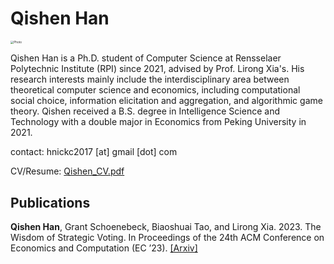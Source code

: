 # Qishen Han

<img src="D:\Github\hnick2021.github.io\Photo.jpg" alt="Photo" style="zoom: 33%;" />

Qishen Han is a Ph.D. student of Computer Science at Rensselaer Polytechnic Institute (RPI) since 2021, advised by Prof. Lirong Xia's. His research interests mainly include the interdisciplinary area between theoretical computer science and economics, including computational social choice, information elicitation and aggregation, and algorithmic game theory. Qishen received a B.S. degree in Intelligence Science and Technology with a double major in Economics from Peking University in 2021. 


contact: hnickc2017 [at] gmail [dot] com



CV/Resume: [Qishen_CV.pdf](Qishen_CV.pdf)



## Publications

**Qishen Han**, Grant Schoenebeck, Biaoshuai Tao, and Lirong Xia. 2023. The Wisdom of Strategic Voting. In
Proceedings of the 24th ACM Conference on Economics and Computation (EC ’23). [[Arxiv]](https://arxiv.org/abs/2305.11021)
